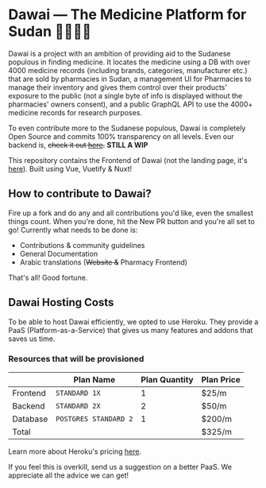 # Dawai — The Medicine Platform for Sudan 💊🇸🇩✨

Dawai is a project with an ambition of providing aid to the Sudanese populous in finding medicine. It locates the medicine using a DB with over 4000 medicine records (including brands, categories, manufacturer etc.) that are sold by pharmacies in Sudan, a management UI for Pharmacies to manage their inventory and gives them control over their products' exposure to the public (not a single byte of info is displayed without the pharmacies' owners consent), and a public GraphQL API to use the 4000+ medicine records for research purposes.

To even contribute more to the Sudanese populous, Dawai is completely Open Source and commits 100% transparency on all levels. Even our backend is, ~~check it out [here](https://www.github.com/phr3nzy/dawai-backend).~~ __STILL A WIP__

This repository contains the Frontend of Dawai (not the landing page, it's [here](https://www.github.com/phr3nzy/dawai-landing)). Built using Vue, Vuetify & Nuxt!

## How to contribute to Dawai?

Fire up a fork and do any and all contributions you'd like, even the smallest things count. When you're done, hit the New PR button and you're all set to go! Currently what needs to be done is:

- Contributions & community guidelines
- General Documentation
- Arabic translations (~~Website &~~ Pharmacy Frontend)

That's all! Good fortune.

## Dawai Hosting Costs

To be able to host Dawai efficiently, we opted to use Heroku. They provide a PaaS (Platform-as-a-Service) that gives us many features and addons that saves us time.

### Resources that will be provisioned

|          | Plan Name             | Plan Quantity | Plan Price |
|----------|-----------------------|---------------|------------|
| Frontend | `STANDARD 1X`         |       1       |    $25/m   |
| Backend  | `STANDARD 2X`         |       2       |    $50/m   |
| Database | `POSTGRES STANDARD 2` |       1       |   $200/m   |
| Total    |                       |               |   $325/m   |


Learn more about Heroku's pricing [here](https://www.heroku.com/pricing).

If you feel this is overkill, send us a suggestion on a better PaaS. We appreciate all the advice we can get!
